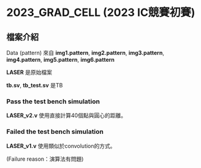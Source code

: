 # 2023_GRAD_CELL (2023 IC競賽初賽)

## 檔案介紹

Data (pattern) 來自 **img1.pattern**,  **img2.pattern**, **img3.pattern**, **img4.pattern**, **img5.pattern**, **img6.pattern** 

**LASER** 是原始檔案

**tb.sv**, **tb_test.sv** 是TB  

### Pass the test bench simulation

**LASER_v2.v** 使用直接計算40個點與圓心的距離。

### Failed the test bench simulation

**LASER_v1.v** 使用類似於convolution的方式。

(Failure reason：演算法有問題)


